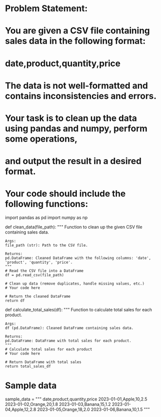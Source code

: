 # Problem Statement:
# You are given a CSV file containing sales data in the following format:
# date,product,quantity,price
# The data is not well-formatted and contains inconsistencies and errors.
# Your task is to clean up the data using pandas and numpy, perform some operations,
# and output the result in a desired format.

# Your code should include the following functions:

import pandas as pd
import numpy as np

def clean_data(file_path):
    """
    Function to clean up the given CSV file containing sales data.
    
    Args:
    file_path (str): Path to the CSV file.
    
    Returns:
    pd.DataFrame: Cleaned DataFrame with the following columns: 'date', 'product', 'quantity', 'price'.
    """
    # Read the CSV file into a DataFrame
    df = pd.read_csv(file_path)
    
    # Clean up data (remove duplicates, handle missing values, etc.)
    # Your code here
    
    # Return the cleaned DataFrame
    return df

def calculate_total_sales(df):
    """
    Function to calculate total sales for each product.
    
    Args:
    df (pd.DataFrame): Cleaned DataFrame containing sales data.
    
    Returns:
    pd.DataFrame: DataFrame with total sales for each product.
    """
    # Calculate total sales for each product
    # Your code here
    
    # Return DataFrame with total sales
    return total_sales_df

# Sample data
sample_data = """
date,product,quantity,price
2023-01-01,Apple,10,2.5
2023-01-02,Orange,20,1.8
2023-01-03,Banana,15,1.2
2023-01-04,Apple,12,2.8
2023-01-05,Orange,18,2.0
2023-01-06,Banana,10,1.5
"""


